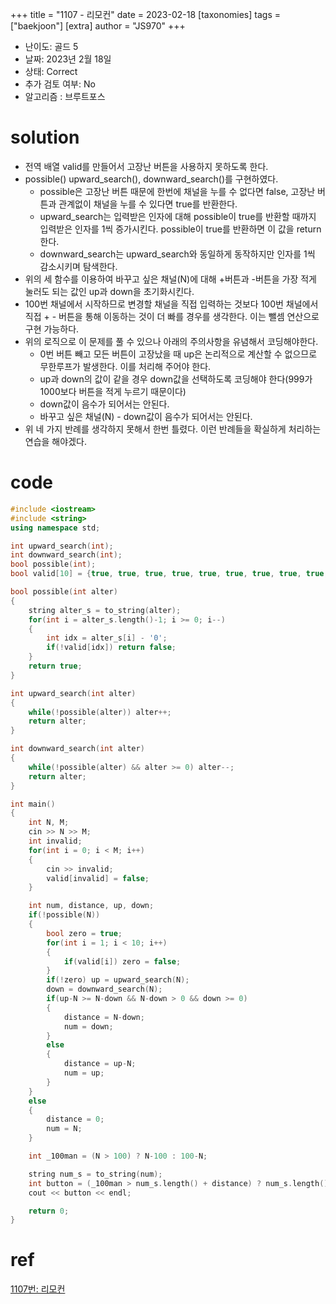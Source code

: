 +++
title = "1107 - 리모컨"
date = 2023-02-18
[taxonomies]
tags = ["baekjoon"]
[extra]
author = "JS970"
+++

- 난이도: 골드 5
- 날짜: 2023년 2월 18일
- 상태: Correct
- 추가 검토 여부: No
- 알고리즘 : 브루트포스

# solution

- 전역 배열 valid를 만들어서 고장난 버튼을 사용하지 못하도록 한다.
- possible() upward_search(), downward_search()를 구현하였다.
    - possible은 고장난 버튼 때문에 한번에 채널을 누를 수 없다면 false, 고장난 버튼과 관계없이 채널을 누를 수 있다면 true를 반환한다.
    - upward_search는 입력받은 인자에 대해 possible이 true를 반환할 때까지 입력받은 인자를 1씩 증가시킨다. possible이 true를 반환하면 이 값을 return한다.
    - downward_search는 upward_search와 동일하게 동작하지만 인자를 1씩 감소시키며 탐색한다.
- 위의 세 함수를 이용하여 바꾸고 싶은 채널(N)에 대해 +버튼과 -버튼을 가장 적게 눌러도 되는 값인 up과 down을 초기화시킨다.
- 100번 채널에서 시작하므로 변경할 채널을 직접 입력하는 것보다 100번 채널에서 직접 + - 버튼을 통해 이동하는 것이 더 빠를 경우를 생각한다. 이는 뺄셈 연산으로 구현 가능하다.
- 위의 로직으로 이 문제를 풀 수 있으나 아래의 주의사항을 유념해서 코딩해야한다.
    - 0번 버튼 빼고 모든 버튼이 고장났을 때 up은 논리적으로 계산할 수 없으므로 무한루프가 발생한다. 이를 처리해 주어야 한다.
    - up과 down의 값이 같을 경우 down값을 선택하도록 코딩해야 한다(999가 1000보다 버튼을 적게 누르기 때문이다)
    - down값이 음수가 되어서는 안된다.
    - 바꾸고 싶은 채널(N) - down값이 음수가 되어서는 안된다.
- 위 네 가지 반례를 생각하지 못해서 한번 틀렸다. 이런 반례들을 확실하게 처리하는 연습을 해야겠다.

# code

```cpp
#include <iostream>
#include <string>
using namespace std;

int upward_search(int);
int downward_search(int);
bool possible(int);
bool valid[10] = {true, true, true, true, true, true, true, true, true, true};

bool possible(int alter)
{
    string alter_s = to_string(alter);
    for(int i = alter_s.length()-1; i >= 0; i--)
    {
        int idx = alter_s[i] - '0';
        if(!valid[idx]) return false;
    }
    return true;
}

int upward_search(int alter)
{
    while(!possible(alter)) alter++;
    return alter;
}

int downward_search(int alter)
{
    while(!possible(alter) && alter >= 0) alter--;
    return alter;
}

int main()
{
    int N, M;
    cin >> N >> M;
    int invalid;
    for(int i = 0; i < M; i++)
    {
        cin >> invalid;
        valid[invalid] = false;
    }

    int num, distance, up, down;
    if(!possible(N))
    {
        bool zero = true;
        for(int i = 1; i < 10; i++) 
        {
            if(valid[i]) zero = false;
        }
        if(!zero) up = upward_search(N);
        down = downward_search(N);
        if(up-N >= N-down && N-down > 0 && down >= 0)
        {
            distance = N-down;
            num = down;
        }
        else
        {
            distance = up-N;
            num = up;
        }
    }
    else 
    {
        distance = 0;
        num = N;
    }

    int _100man = (N > 100) ? N-100 : 100-N;

    string num_s = to_string(num);
    int button = (_100man > num_s.length() + distance) ? num_s.length() + distance : _100man;
    cout << button << endl;

    return 0;
}
```

# ref

[1107번: 리모컨](https://www.acmicpc.net/problem/1107)